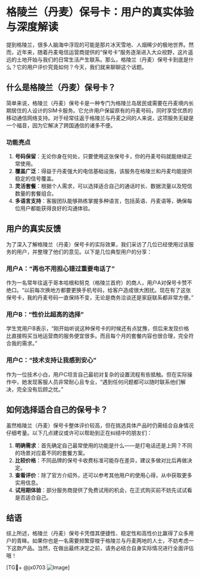 # 格陵兰（丹麦）保号卡：用户的真实体验与深度解读

提到格陵兰，很多人脑海中浮现的可能是那片冰天雪地、人烟稀少的极地世界。然而，近年来，随着丹麦电信运营商提供的“保号卡”服务逐渐进入大众视野，这片遥远的土地开始与我们的日常生活产生联系。那么，格陵兰（丹麦）保号卡到底是什么？它的用户评价究竟如何？今天，我们就来聊聊这个话题。

## 什么是格陵兰（丹麦）保号卡？

简单来说，格陵兰（丹麦）保号卡是一种专门为格陵兰岛居民或需要在丹麦境内长期居住的人设计的SIM卡服务。它允许用户保留原有的丹麦号码，同时享受优质的移动通信网络支持。对于经常往返于格陵兰与丹麦之间的人来说，这项服务无疑是一个福音，因为它解决了跨国通信的诸多不便。

### 功能亮点

1. **号码保留**：无论你身在何处，只要使用这张保号卡，你的丹麦号码就能继续正常使用。
2. **覆盖广泛**：得益于丹麦强大的电信基础设施，该服务在格陵兰和丹麦均能提供稳定的信号覆盖。
3. **灵活套餐**：根据个人需求，可以选择适合自己的通话时长、数据流量以及短信数量的套餐组合。
4. **多语言支持**：客服团队能够熟练掌握多种语言，包括英语、丹麦语等，确保每位用户都能获得良好的沟通体验。

## 用户的真实反馈

为了深入了解格陵兰（丹麦）保号卡的实际效果，我们采访了几位已经使用过该服务的用户，并整理了他们的意见。以下是几位典型用户的分享：

### 用户A：“再也不用担心错过重要电话了”

作为一名常年往返于哥本哈根和努克（格陵兰首府）的商人，用户A对保号卡赞不绝口。“以前每次换地方都要更换手机号码，给客户造成很大困扰。现在有了这张保号卡，我的丹麦号码一直保持不变，无论是商务洽谈还是家庭联系都非常方便。”

### 用户B：“性价比超高的选择”

学生党用户B表示，“刚开始听说这种保号卡的时候还有点犹豫，但后来发现价格比直接购买当地运营商的服务便宜很多。而且每个月的套餐内容也很合理，完全符合我的需求。”

### 用户C：“技术支持让我感到安心”

作为一位技术小白，用户C坦言自己最初对复杂的设置流程有些抵触。但在实际操作中，她发现客服人员非常耐心且专业，“遇到任何问题都可以随时联系他们解决，完全没有后顾之忧。”

## 如何选择适合自己的保号卡？

虽然格陵兰（丹麦）保号卡整体评价较高，但在挑选具体产品时仍需结合自身情况仔细考量。以下几点建议或许可以帮助到正在纠结中的朋友们：

1. **明确需求**：首先确定自己最常使用的功能是什么——是打电话还是上网？不同的场景对应着不同的套餐方案。
2. **比较价格**：不同品牌的保号卡收费标准可能存在差异，建议多做对比后再做决定。
3. **查看评价**：除了官方介绍外，还可以参考其他用户的使用心得，从中获取更多实用信息。
4. **试用期体验**：部分服务商提供了免费试用的机会，在正式购买前不妨先试试看是否适合自己。

## 结语

综上所述，格陵兰（丹麦）保号卡凭借其便捷性、稳定性和高性价比赢得了众多用户的青睐。如果你也是一名需要频繁穿梭于格陵兰与丹麦两地的人士，不妨考虑一下这款产品。当然，在做出最终决定之前，请务必结合自身实际情况进行全面评估哦！

[TG💪+ @jx0703 ![Image](https://github.com/user-attachments/assets/dbca1d08-cadb-493c-b0ec-ad6f7a83f270)]